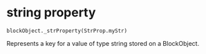 
# string property

```sig
blockObject._strProperty(StrProp.myStr)
```

Represents a key for a value of type string stored on a BlockObject.

